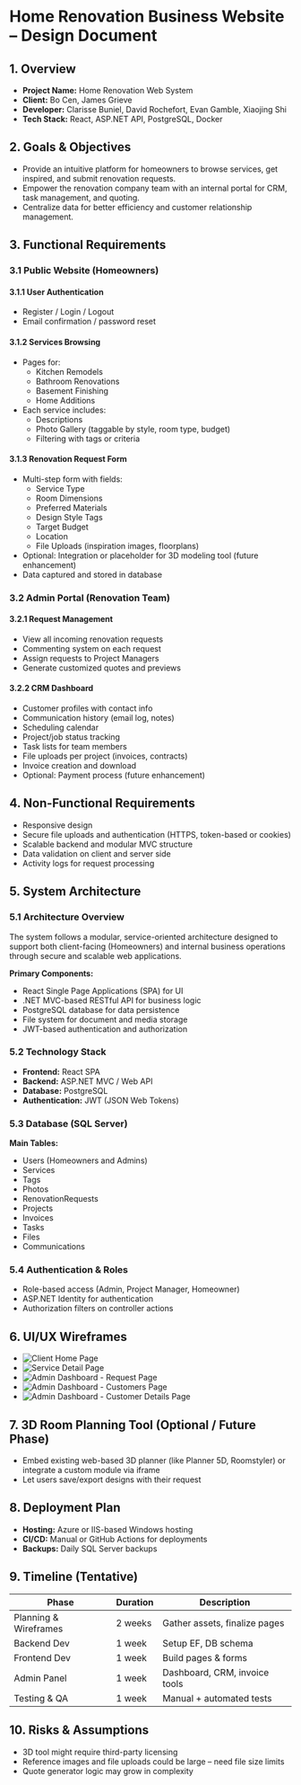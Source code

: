 # Home Renovation Business Website – Design Document

## 1. Overview

- **Project Name:** Home Renovation Web System  
- **Client:** Bo Cen, James Grieve  
- **Developer:** Clarisse Buniel, David Rochefort, Evan Gamble, Xiaojing Shi  
- **Tech Stack:** React, ASP.NET API, PostgreSQL, Docker

## 2. Goals & Objectives

- Provide an intuitive platform for homeowners to browse services, get inspired, and submit renovation requests.  
- Empower the renovation company team with an internal portal for CRM, task management, and quoting.  
- Centralize data for better efficiency and customer relationship management.

## 3. Functional Requirements

### 3.1 Public Website (Homeowners)

#### 3.1.1 User Authentication

- Register / Login / Logout  
- Email confirmation / password reset

#### 3.1.2 Services Browsing

- Pages for:
  - Kitchen Remodels
  - Bathroom Renovations
  - Basement Finishing
  - Home Additions
- Each service includes:
  - Descriptions  
  - Photo Gallery (taggable by style, room type, budget)  
  - Filtering with tags or criteria

#### 3.1.3 Renovation Request Form

- Multi-step form with fields:
  - Service Type  
  - Room Dimensions  
  - Preferred Materials  
  - Design Style Tags  
  - Target Budget  
  - Location  
  - File Uploads (inspiration images, floorplans)  
- Optional: Integration or placeholder for 3D modeling tool (future enhancement)  
- Data captured and stored in database

### 3.2 Admin Portal (Renovation Team)

#### 3.2.1 Request Management

- View all incoming renovation requests  
- Commenting system on each request  
- Assign requests to Project Managers  
- Generate customized quotes and previews

#### 3.2.2 CRM Dashboard

- Customer profiles with contact info  
- Communication history (email log, notes)  
- Scheduling calendar  
- Project/job status tracking  
- Task lists for team members  
- File uploads per project (invoices, contracts)  
- Invoice creation and download  
- Optional: Payment process (future enhancement)

## 4. Non-Functional Requirements

- Responsive design  
- Secure file uploads and authentication (HTTPS, token-based or cookies)  
- Scalable backend and modular MVC structure  
- Data validation on client and server side  
- Activity logs for request processing

## 5. System Architecture

### 5.1 Architecture Overview

The system follows a modular, service-oriented architecture designed to support both client-facing (Homeowners) and internal business operations through secure and scalable web applications.

**Primary Components:**

- React Single Page Applications (SPA) for UI  
- .NET MVC-based RESTful API for business logic  
- PostgreSQL database for data persistence  
- File system for document and media storage  
- JWT-based authentication and authorization

### 5.2 Technology Stack

- **Frontend:** React SPA  
- **Backend:** ASP.NET MVC / Web API  
- **Database:** PostgreSQL  
- **Authentication:** JWT (JSON Web Tokens)  

### 5.3 Database (SQL Server)

**Main Tables:**

- Users (Homeowners and Admins)  
- Services  
- Tags  
- Photos
- RenovationRequests  
- Projects  
- Invoices  
- Tasks
- Files  
- Communications 

### 5.4 Authentication & Roles

- Role-based access (Admin, Project Manager, Homeowner)  
- ASP.NET Identity for authentication  
- Authorization filters on controller actions

## 6. UI/UX Wireframes

- ![Client Home Page](..assets/Wireframes_ClientHomePage.png)
- ![Service Detail Page](..assets/Wireframes_ServiceDetailPage.png)
- ![Admin Dashboard - Request Page](..assets/Wireframes_AdminDashboard_RequestPage.png)
- ![Admin Dashboard - Customers Page](..assets/Wireframes_AdminDashboard_CustomersPage.png)
- ![Admin Dashboard - Customer Details Page](..assets/Wireframes_AdminDashboard_CustomerDetailPage.png)

## 7. 3D Room Planning Tool (Optional / Future Phase)

- Embed existing web-based 3D planner (like Planner 5D, Roomstyler) or integrate a custom module via iframe  
- Let users save/export designs with their request

## 8. Deployment Plan

- **Hosting:** Azure or IIS-based Windows hosting  
- **CI/CD:** Manual or GitHub Actions for deployments  
- **Backups:** Daily SQL Server backups

## 9. Timeline (Tentative)

| Phase                | Duration | Description                          |
|----------------------|----------|--------------------------------------|
| Planning & Wireframes| 2 weeks  | Gather assets, finalize pages        |
| Backend Dev          | 1 week   | Setup EF, DB schema                  |
| Frontend Dev         | 1 week   | Build pages & forms                  |
| Admin Panel          | 1 week   | Dashboard, CRM, invoice tools        |
| Testing & QA         | 1 week   | Manual + automated tests             |

## 10. Risks & Assumptions

- 3D tool might require third-party licensing  
- Reference images and file uploads could be large – need file size limits  
- Quote generator logic may grow in complexity
